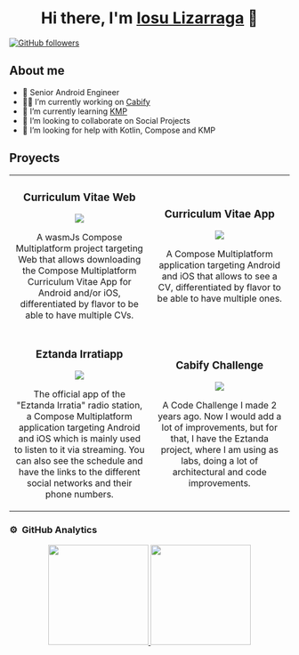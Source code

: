 <div align="center">
<h1 align="center">Hi there, I'm <a href="https://www.linkedin.com/in/ilizma/">Iosu Lizarraga</a> 👋</h1>
</div>
<!--<img src="https://media.licdn.com/dms/image/C4E16AQFLCt9dMnXdFw/profile-displaybackgroundimage-shrink_350_1400/0/1650446084978?e=1710979200&v=beta&t=IaFNGFGddqDFIgM7Iz2GJowLxkHBYLiykY9-7mOarIU">-->

[![GitHub followers](https://img.shields.io/github/followers/ilizma?style=social)](https://github.com/ilizma)

## About me

- 📲 Senior Android Engineer
- 👨‍💻 I’m currently working on [Cabify](https://cabify.com/es)
- 🌱 I’m currently learning [KMP](https://kotlinlang.org/docs/multiplatform.html)
- 👯 I’m looking to collaborate on Social Projects
- 💬 I’m looking for help with Kotlin, Compose and KMP

## Proyects
<table>
<tr>
<td width="50%">
<h3 align="center">Curriculum Vitae Web</h3>
<div align="center">                                       
<a href="https://github.com/ilizma/Curriculum-Vitae-Web" target="_blank">
    <img src="https://img.shields.io/badge/CODE-ff9?style=for-the-badge&logo=github&logoColor=black">
</a>
<p>A wasmJs Compose Multiplatform project targeting Web that allows downloading the Compose Multiplatform Curriculum Vitae App for Android and/or iOS, differentiated by flavor to be able to have multiple CVs.</p>
</div>
</td>

<td width="50%">
<h3 align="center">Curriculum Vitae App</h3>
<div align="center">                                       
<a href="https://github.com/ilizma/Curriculum-Vitae-App" target="_blank">
    <img src="https://img.shields.io/badge/CODE-ff9?style=for-the-badge&logo=github&logoColor=black">
</a>
<p>A Compose Multiplatform application targeting Android and iOS that allows to see a CV, differentiated by flavor to be able to have multiple ones.</p>
</div>
</td>

</tr>
<tr>

<td width="50%">
<h3 align="center">Eztanda Irratiapp</h3>
<div align="center">
<a href="https://github.com/ilizma/eztandairratiapp" target="_blank">
    <img src="https://img.shields.io/badge/CODE-ff9?style=for-the-badge&logo=github&logoColor=black">
</a>
<p>The official app of the "Eztanda Irratia" radio station, a Compose Multiplatform application targeting Android and iOS which is mainly used to listen to it via streaming. You can also see the schedule and have the links to the different social networks and their phone numbers.</p>
</div>                                                                          
</td>

<td width="50%">
<h3 align="center">Cabify Challenge</h3>
<div align="center">                                       
<a href="https://github.com/ilizma/Cabify-Mobile-Challenge" target="_blank">
    <img src="https://img.shields.io/badge/CODE-ff9?style=for-the-badge&logo=github&logoColor=black">
</a>
<p>A Code Challenge I made 2 years ago. Now I would add a lot of improvements, but for that, I have the Eztanda project, where I am using as labs, doing a lot of architectural and code improvements.</p>
</div>
</td>
</tr>
</table>

### ⚙️ &nbsp;GitHub Analytics

<p align="center">
<a href="https://github.com/ilizma">
  <img height="180em" src="https://github-readme-stats-eight-theta.vercel.app/api?username=ilizma&show_icons=true&theme=algolia&include_all_commits=true&count_private=true"/>
  <img height="180em" src="https://github-readme-stats-eight-theta.vercel.app/api/top-langs/?username=ilizma&layout=compact&langs_count=8&theme=algolia"/>
</a>
</p>

<!--
**ilizma/ilizma** is a ✨ _special_ ✨ repository because its `README.md` (this file) appears on your GitHub profile.

Here are some ideas to get you started:

- 🔭 I’m currently working on ...
- 🌱 I’m currently learning ...
- 👯 I’m looking to collaborate on ...
- 🤔 I’m looking for help with ...
- 💬 Ask me about ...
- 📫 How to reach me: ...
- 😄 Pronouns: ...
- ⚡ Fun fact: ...
-->
